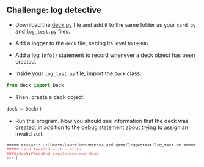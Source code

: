 ## Challenge: log detective

+ Download the [deck.py](resources/deck.py) file and add it to the same folder as your `card.py` and `log_test.py` files.

+ Add a logger to the `deck` file, setting its level to `DEBUG`.

+ Add a log `info()` statement to record whenever a deck object has been created.

+ Inside your `log_test.py` file, import the `Deck` class:

```python
from deck import Deck
```

+ Then, create a deck object:

```python
deck = Deck()
```

+ Run the program. Now you should see information that the deck was created, in addition to the debug statement about trying to assign an invalid suit.

![Info log](images/info-log.png)
